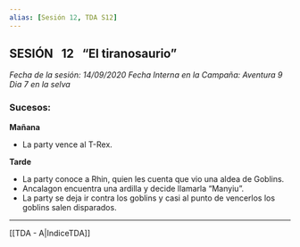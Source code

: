 ```yaml
---
alias: [Sesión 12, TDA S12]
---
```


## SESIÓN   12   “El tiranosaurio” 

*Fecha de la sesión: 14/09/2020*
*Fecha Interna en la Campaña: Aventura 9 Dia 7 en la selva*

### Sucesos:

**Mañana**
+ La party vence al T-Rex.

**Tarde**
+ La party conoce a Rhin, quien les cuenta que vio una aldea de Goblins.
+ Ancalagon encuentra una ardilla y decide llamarla “Manyiu”.
+ La party se deja ir contra los goblins y casi al punto de vencerlos los goblins salen disparados.


---
[[TDA - A|IndiceTDA]]